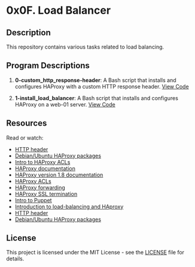 # 0x0F. Load Balancer

## Description
This repository contains various tasks related to load balancing.

## Program Descriptions

1. **0-custom_http_response-header**: A Bash script that installs and configures HAProxy with a custom HTTP response header.
   [View Code](https://github.com/iakev/alx-system_engineering-devops/blob/main/0x0F-load_balancer/0-custom_http_response-header)

2. **1-install_load_balancer**: A Bash script that installs and configures HAProxy on a web-01 server.
   [View Code](https://github.com/iakev/alx-system_engineering-devops/blob/main/0x0F-load_balancer/1-install_haproxy)


## Resources

Read or watch:

- [HTTP header](https://developer.mozilla.org/en-US/docs/Web/HTTP/Headers)
- [Debian/Ubuntu HAProxy packages](https://haproxy.debian.net/)
- [Intro to HAProxy ACLs](https://www.haproxy.com/blog/introduction-to-haproxy-acls/)
- [HAProxy documentation](http://www.haproxy.org/#docs)
- [HAProxy version 1.8 documentation](http://cbonte.github.io/haproxy-dconv/1.8/intro.html)
- [HAProxy ACLs](https://cbonte.github.io/haproxy-dconv/1.8/configuration.html#7.3.5-acl)
- [HAProxy forwarding](https://www.haproxy.com/blog/use-cases-and-requirements-for-haproxy-when-it-comes-to-https/)
- [HAProxy SSL termination](https://serversforhackers.com/c/using-ssl-certificates-with-haproxy)
- [Intro to Puppet](https://puppet.com/docs/puppet/latest/puppet_index.html)
- [Introduction to load-balancing and HAproxy](https://www.digitalocean.com/community/tutorials/an-introduction-to-haproxy-and-load-balancing-concepts)
- [HTTP header](https://developer.mozilla.org/en-US/docs/Web/HTTP/Headers)
- [Debian/Ubuntu HAProxy packages](https://haproxy.debian.net/)

## License
This project is licensed under the MIT License - see the [LICENSE](LICENSE) file for details.

